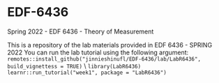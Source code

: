 # EDF-6436
Spring 2022 - EDF 6436 - Theory of Measurement 

This is a repository of the lab materials provided in EDF 6436 - SPRING 2022
You can run the lab tutorial using the following argument: 
```remotes::install_github("jinnieshinufl/EDF-6436/lab/LabR6436", build_vignettess = TRUE)``` \ 
``library(LabR6436)``\
``learnr::run_tutorial("week1", package = "LabR6436")``
